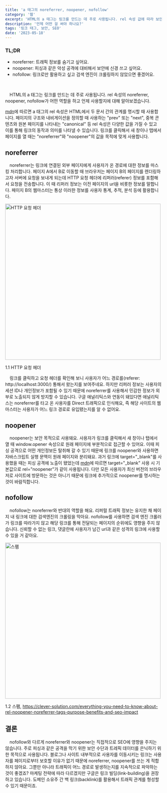 ```yaml
---
title: 'a 태그의 noreferrer, noopener, nofollow'
category: '웹'
excerpt: 'HTML의 a 태그는 링크를 만드는 데 주로 사용됩니다. rel 속성 값에 따라 보안에 미치는 영향과 검색 엔진이 링크를 읽는 방식, 그리고 언제 어떤 값을 사용해야 하는지에 알아보겠습니다.'
description: '언제 어떤 걸 써야 하나요?'
tags: '링크 태그, 보안, SEO'
date: '2023-05-18'
---
```


### TL;DR

- noreferrer: 트래픽 정보를 숨기고 싶어요.
- noopener: 피싱과 같은 악성 공격에 대비해서 보안에 신경 쓰고 싶어요.
- nofollow: 링크로만 활용하고 싶고 검색 엔진이 크롤링하지 않았으면 좋겠어요.

<br>

&emsp;HTML의 a 태그는 링크를 만드는 데 주로 사용됩니다. rel 속성의 noreferrer, noopener, nofollow가 어떤 역할을 하고 언제 사용할지에 대해 알아보겠습니다.

<a href="https://developer.mozilla.org/en-US/docs/Web/HTML/Attributes/rel" target="_blank" rel="noopener noreferrer">mdn</a>에 따르면 a 태그의 rel 속성은 HTML에서 두 문서 간의 관계를 명시할 때 사용합니다. 페이지의 구조와 내비게이션을 정의할 때 사용하는 "prev" 또는 "next", 중복 콘텐츠와 원본 페이지를 나타내는 "canonical" 등 rel 속성은 다양한 값을 가질 수 있고 이를 통해 링크의 동작과 의미를 나타낼 수 있습니다. 링크를 클릭해서 새 창이나 탭에서 페이지를 열 때는 "noreferrer"와 "noopener"의 값을 목적에 맞게 사용합니다.

## noreferrer

&emsp;noreferrer는 링크에 연결된 외부 페이지에게 사용자가 온 경로에 대한 정보를 마스킹 처리합니다. 페이지 A에서 B로 이동할 때 브라우저는 페이지 B의 페이지를 렌더링하고자 서버에 요청을 보내게 되는데 HTTP 요청 헤더에 리퍼러(referer) 정보를 포함해서 요청을 전송합니다. 이 때 리퍼러 정보는 이전 페이지의 url을 비롯한 정보를 말합니다. 페이지 B의 웹마스터는 통상 이러한 정보를 사용자 통계, 추적, 분석 등에 활용합니다.

<img src="/assets/markdown-image/Browser-a-태그의-a 태그의 noopener-noreferrer-nofollow/request-header.png" alt="HTTP 요청 헤더" width="500" height="500"/>

<span>1.1 HTTP 요청 헤더</span>

&emsp;링크를 클릭하고 요청 헤더를 확인해 보니 사용자가 어느 경로를(referer: http://localhost:3000/) 통해서 왔는지를 보여주네요. 하지만 리퍼러 정보는 사용자의 세션 ID나 개인정보가 포함될 수 있기 때문에 noreferrer를 사용해서 민감한 정보가 외부로 노출되지 않게 방지할 수 있습니다. 구글 애널리틱스와 연동이 돼있다면 애널리틱스는 noreferrer를 타고 온 사용자를 Direct 트래픽으로 인식해요, 즉 해당 사이트의 웹마스터는 사용자가 어느 링크 경로로 유입됐는지를 알 수 없어요.

## noopener

&emsp;noopener는 보안 목적으로 사용돼요. 사용자가 링크를 클릭해서 새 창이나 탭에서 열 때 window.opener 속성으로 원래 페이지에 부분적으로 접근할 수 있어요. 이때 피싱 공격으로 어떤 개인정보든 탈취해 갈 수 있기 때문에 링크를 noopener와 사용하면 자바스크립트 실행 문맥이 원래 페이지와 분리돼요. 과거 링크에 target="_blank"를 사용했을 때는 피싱 공격에 노출이 됐었는데 <a href="https://developer.mozilla.org/en-US/docs/Web/HTML/Attributes/rel/noopener" target="_blank" rel="noopener noreferrer">mdn</a>에 따르면 target="_blank" 사용 시 기본값으로 rel="noopener"가 같이 사용됩니다. 다만 모든 사용자가 최신 버전의 브라우저로 사이트에 방문하는 것은 아니기 때문에 링크에 추가적으로 noopener를 명시하는 것이 바람직합니다.

## nofollow

&emsp;nofollow는 noreferrer와 반대의 역할을 해요. 리퍼럴 트래픽 정보는 유지한 채 페이지 내 링크에 대한 검색엔진의 크롤링을 막아요. nofollow를 사용하면 검색 엔진 크롤러가 링크를 따라가지 않고 해당 링크를 통해 전달되는 페이지의 순위에도 영향을 주지 않습니다. 신뢰할 수 없는 링크, 댓글란에 사용자가 남긴 url과 같은 성격의 링크에 사용할 수 있을 거 같아요.

<img src="/assets/markdown-image/Browser-a-태그의-a 태그의 noopener-noreferrer-nofollow/nofollow.png" alt="스팸" width="500" height="500"/>

<span>1.2 스팸, https://clever-solution.com/everything-you-need-to-know-about-rel-noopener-noreferrer-tags-purpose-benefits-and-seo-impact<span/>

## 결론

&emsp;nofollow와 다르게 noreferrer와 noopener는 직접적으로 SEO에 영향을 주지는 않습니다. 주로 피싱과 같은 공격을 막기 위한 보안 수단과 트레픽 데이터를 은닉하기 위한 목적으로 사용됩니다. 블로그나 사이트 내부적으로 사용자를 이동시키는 링크는 사용자를 페이지로부터 보호할 이유가 없기 때문에 noreferrer, noopener를 쓰는 게 적합하지 않아요. 그뿐만 아니라 트래픽이 어느 경로로 발생하는지를 지속적으로 파악하는 것이 좋겠죠? 마케팅 전략에 따라 다르겠지만 구글은 링크 빌딩(link-building)을 권장하고 있습니다. 도메인 소유주 간 백 링크(backlink)를 활용해서 트래픽 관계를 형성할 수 있기 때문이죠.